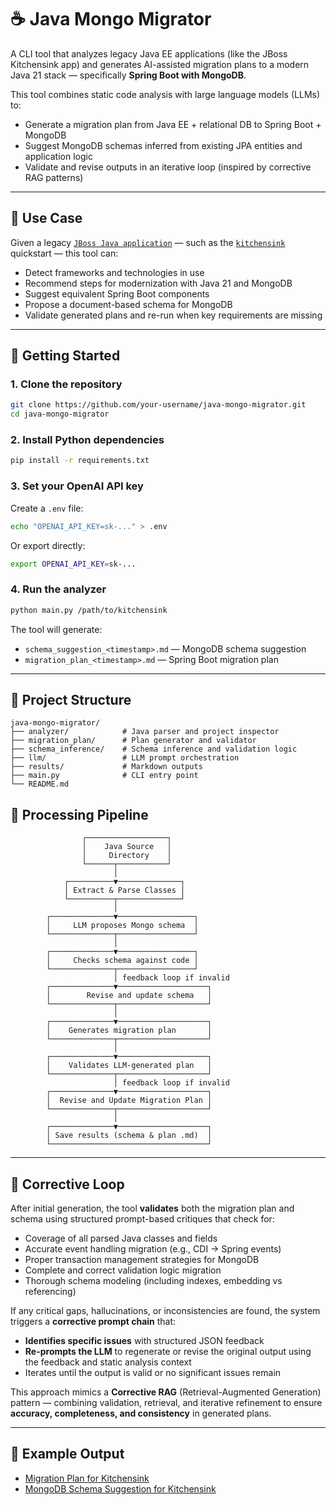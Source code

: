 # ☕ Java Mongo Migrator

A CLI tool that analyzes legacy Java EE applications (like the JBoss Kitchensink app) and generates AI-assisted migration plans to a modern Java 21 stack — specifically **Spring Boot with MongoDB**.

This tool combines static code analysis with large language models (LLMs) to:

- Generate a migration plan from Java EE + relational DB to Spring Boot + MongoDB
- Suggest MongoDB schemas inferred from existing JPA entities and application logic
- Validate and revise outputs in an iterative loop (inspired by corrective RAG patterns)

---

## 🧠 Use Case

Given a legacy [`JBoss Java application`](https://github.com/jboss-developer/jboss-eap-quickstarts) — such as the [`kitchensink`](https://github.com/jboss-developer/jboss-eap-quickstarts/tree/8.0.x/kitchensink) quickstart — this tool can:

- Detect frameworks and technologies in use  
- Recommend steps for modernization with Java 21 and MongoDB  
- Suggest equivalent Spring Boot components  
- Propose a document-based schema for MongoDB  
- Validate generated plans and re-run when key requirements are missing

---

## 🚀 Getting Started

### 1. Clone the repository

```bash
git clone https://github.com/your-username/java-mongo-migrator.git
cd java-mongo-migrator
```

### 2. Install Python dependencies

```bash
pip install -r requirements.txt
```

### 3. Set your OpenAI API key

Create a `.env` file:

```bash
echo "OPENAI_API_KEY=sk-..." > .env
```

Or export directly:

```bash
export OPENAI_API_KEY=sk-...
```

### 4. Run the analyzer

```bash
python main.py /path/to/kitchensink
```

The tool will generate:

- `schema_suggestion_<timestamp>.md` — MongoDB schema suggestion
- `migration_plan_<timestamp>.md` — Spring Boot migration plan

---

## 🧱 Project Structure

```
java-mongo-migrator/
├── analyzer/            # Java parser and project inspector
├── migration_plan/      # Plan generator and validator
├── schema_inference/    # Schema inference and validation logic
├── llm/                 # LLM prompt orchestration
├── results/             # Markdown outputs
├── main.py              # CLI entry point
└── README.md
```

## 🔁 Processing Pipeline

```
                ┌──────────────────┐
                │    Java Source   │
                │     Directory    │
                └──────┬───────────┘
                       │
            ┌──────────▼──────────────┐ 
            │ Extract & Parse Classes │
            └──────────┬──────────────┘
                       │
        ┌──────────────▼─────────────────┐
        │     LLM proposes Mongo schema  │
        └──────────────┬─────────────────┘
                       │
        ┌──────────────▼─────────────────┐
        │     Checks schema against code │
        └──────────────┬─────────────────┘
                       │ feedback loop if invalid
        ┌──────────────▼────────────────────┐
        │        Revise and update schema   │
        └──────────────┬────────────────────┘
                       │
        ┌──────────────▼────────────────────┐
        │    Generates migration plan       │
        └──────────────┬────────────────────┘
                       │
        ┌──────────────▼────────────────────┐
        │    Validates LLM-generated plan   │
        └──────────────┬────────────────────┘
                       │ feedback loop if invalid
        ┌──────────────▼────────────────────┐
        │  Revise and Update Migration Plan │
        └──────────────┬────────────────────┘
                       │
        ┌──────────────▼────────────────────┐
        │ Save results (schema & plan .md)  │
        └───────────────────────────────────┘
```

---

## 🔄 Corrective Loop

After initial generation, the tool **validates** both the migration plan and schema using structured prompt-based critiques that check for:

- Coverage of all parsed Java classes and fields  
- Accurate event handling migration (e.g., CDI → Spring events)  
- Proper transaction management strategies for MongoDB  
- Complete and correct validation logic migration  
- Thorough schema modeling (including indexes, embedding vs referencing)  

If any critical gaps, hallucinations, or inconsistencies are found, the system triggers a **corrective prompt chain** that:

- **Identifies specific issues** with structured JSON feedback  
- **Re-prompts the LLM** to regenerate or revise the original output using the feedback and static analysis context  
- Iterates until the output is valid or no significant issues remain  

This approach mimics a **Corrective RAG** (Retrieval-Augmented Generation) pattern — combining validation, retrieval, and iterative refinement to ensure **accuracy, completeness, and consistency** in generated plans.

---

## 📁 Example Output

- [Migration Plan for Kitchensink](results/kitchensink/kitchensink_migration_plan.md)  
- [MongoDB Schema Suggestion for Kitchensink](results/kitchensink/kitchensink_schema_suggestion.md)
